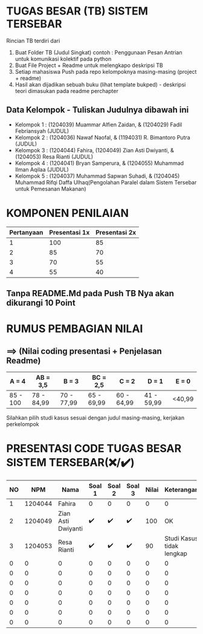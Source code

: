 # TUGAS BESAR (TB) SISTEM TERSEBAR

Rincian TB terdiri dari

1. Buat Folder TB (Judul Singkat) contoh : Penggunaan Pesan Antrian untuk komunikasi kolektif pada python
2. Buat File Project + Readme untuk melengkapo deskripsi TB
3. Setiap mahasiswa Push pada repo kelompoknya masing-masing (project + readme)
4. Hasil akan dijadikan sebuah buku (lihat template bukped) - deskripsi teori dimasukan pada readme perchapter

## Data Kelompok - Tuliskan Judulnya dibawah ini

- Kelompok 1 : (1204039) Muammar Alfien Zaidan, & (1204029) Fadil Febriansyah (JUDUL)
- Kelompok 2 : (1204036) Nawaf Naofal, & (1194031) R. Bimantoro Putra (JUDUL)
- Kelompok 3 : (1204044) Fahira, (1204049) Zian Asti Dwiyanti, & (1204053) Resa Rianti (JUDUL)
- Kelompok 4 : (1204041) Bryan Samperura, & (1204055) Muhammad Ilman Aqilaa (JUDUL)
- Kelompok 5 : (1204037) Muhammad Sapwan Suhadi, & (1204045) Muhammad Rifqi Daffa Ulhaq(Pengolahan Paralel dalam Sistem Tersebar untuk Pemesanan Makanan)


# KOMPONEN PENILAIAN

| Pertanyaan   | Presentasi 1x  | Presentasi 2x | 
| ----------- | ----------- | ----------- |
| 1 | 100 | 85 | 
| 2 | 85 | 70 | 
| 3 | 70 | 55  |
| 4 | 55 | 40  |

## **Tanpa README.Md** pada Push TB Nya akan **dikurangi 10 Point**
# RUMUS PEMBAGIAN NILAI 
## ==> (Nilai coding presentasi + Penjelasan Readme)
| A = 4 | AB = 3,5 | B = 3 | BC = 2,5 |C = 2 |D = 1 | E = 0|
| -------- | -------- | -------- | -------- |-------- |-------- |-------- |
| 85 - 100 | 78 - 84,99 | 70 - 77,99 | 65 - 69,99 | 60 - 64,99 | 41 - 59,99 | <40,99|

Silahkan pilih studi kasus sesuai dengan judul masing-masing,
kerjakan perkelompok

# PRESENTASI CODE TUGAS BESAR SISTEM TERSEBAR(❌/✔️)

| NO | NPM | Nama | Soal 1 | Soal 2 | Soal 3 | Nilai | Keterangan
| -------- | -------- | -------- | -------- |-------- |-------- | -------- | -------- |
| 1 | 1204044 | Fahira |0|0 | 0| 0|0 |
| 2 | 1204049 | Zian Asti Dwiyanti |✔️|✔️| ✔️|100|OK |
| 3 | 1204053 | Resa Rianti |✔️|✔️| ✔️|90|Studi Kasus tidak lengkap |
| 0 | 0 | 0 |0|0 | 0| 0|0 |
| 0 | 0 | 0 |0|0 | 0| 0|0 |
| 0 | 0 | 0 |0|0 | 0| 0|0 |
| 0 | 0 | 0 |0|0 | 0| 0|0 |
| 0 | 0 | 0 |0|0 | 0| 0|0 |
| 0 | 0 | 0 |0|0 | 0| 0|0 |
| 0 | 0 | 0 |0|0 | 0| 0|0 |
